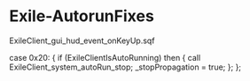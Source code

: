 # Exile-AutorunFixes

ExileClient_gui_hud_event_onKeyUp.sqf


case 0x20:
	{
		if (ExileClientIsAutoRunning) then
		{
			call ExileClient_system_autoRun_stop;
			_stopPropagation = true; 
		};
	};
